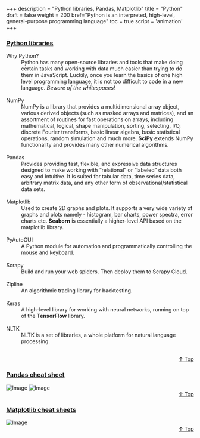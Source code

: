 +++
description = "Python libraries, Pandas, Matplotlib"
title = "Python"
draft = false
weight = 200
bref="Python is an interpreted, high-level, general-purpose programming language"
toc = true
script = 'animation'
+++

<h3 class="section-head" id="h-Section0"><a href="#h-Section0">Python libraries</a></h3>
  <div class="example">
    <dl>
      <dt>Why Python?</dt>
        <dd>Python has many open-source libraries and tools that make doing certain tasks and working with data much easier than trying to do them in JavaScript. Luckily, once you learn the basics of one high level programming language, it is not too difficult to code in a new language. <i>Beware of the whitespaces!</i> </dd><br/>
      <dt>NumPy</dt>
        <dd>NumPy is a library that provides a multidimensional array object, various derived objects (such as masked arrays and matrices), and an assortment of routines for fast operations on arrays, including mathematical, logical, shape manipulation, sorting, selecting, I/O, discrete Fourier transforms, basic linear algebra, basic statistical operations, random simulation and much more. <b>SciPy</b> extends NumPy functionality and provides many other numerical algorithms.</dd><br/>
      <dt>Pandas</dt>
        <dd>Provides providing fast, flexible, and expressive data structures designed to make working with “relational” or “labeled” data both easy and intuitive. It is suited for tabular data, time series data, arbitrary matrix data, and any other form of observational/statistical data sets.</dd><br/>
      <dt>Matplotlib</dt>
        <dd>Used to create 2D graphs and plots. It supports a very wide variety of graphs and plots namely - histogram, bar charts, power spectra, error charts etc. <b>Seaborn</b> is essentially a higher-level API based on the matplotlib library.</dd><br/>
      <dt>PyAutoGUI</dt>
        <dd>A Python module for automation and programmatically controlling the mouse and keyboard.</dd><br/>
      <dt>Scrapy</dt>
        <dd>Build and run your web spiders. Then deploy them to Scrapy Cloud. </dd><br/>
      <dt>Zipline</dt>
        <dd>An algorithmic trading library for backtesting. </dd><br/>
      <dt>Keras</dt>
        <dd>A high-level library for working with neural networks, running on top of the <b>TensorFlow</b> library.</dd><br/>
      <dt>NLTK</dt>
        <dd>NLTK is a set of libraries, a whole platform for natural language processing. </dd><br/>
    </dl>
  </div>
<div style="text-align:right"> <a href="#top">&#8593; Top</a></div>

<h3 class="section-head" id="h-Section1"><a href="#h-Section1">Pandas cheat sheet</a></h3>
  <div class="example">
    <img alt="Image" src="https://www.javascripter.co/img/languages/pandas1.png">
    <img alt="Image" src="https://www.javascripter.co/img/languages/pandas2.png">
  </div>
<div style="text-align:right"> <a href="#top">&#8593; Top</a></div>

<h3 class="section-head" id="h-Section2"><a href="#h-Section2">Matplotlib cheat sheets</a></h3>
  <div class="example">
    <img alt="Image" src="https://www.javascripter.co/img/languages/mpl.png">
  </div>
<div style="text-align:right"> <a href="#top">&#8593; Top</a></div>
